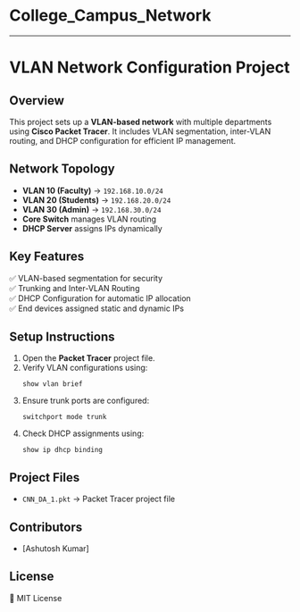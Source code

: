 # College_Campus_Network

---

# **VLAN Network Configuration Project**  

## **Overview**  
This project sets up a **VLAN-based network** with multiple departments using **Cisco Packet Tracer**. It includes VLAN segmentation, inter-VLAN routing, and DHCP configuration for efficient IP management.  

## **Network Topology**  
- **VLAN 10 (Faculty)** → `192.168.10.0/24`  
- **VLAN 20 (Students)** → `192.168.20.0/24`  
- **VLAN 30 (Admin)** → `192.168.30.0/24`  
- **Core Switch** manages VLAN routing  
- **DHCP Server** assigns IPs dynamically  

## **Key Features**  
✅ VLAN-based segmentation for security  
✅ Trunking and Inter-VLAN Routing  
✅ DHCP Configuration for automatic IP allocation  
✅ End devices assigned static and dynamic IPs  

## **Setup Instructions**  
1. Open the **Packet Tracer** project file.  
2. Verify VLAN configurations using:  
   ```cisco
   show vlan brief
   ```  
3. Ensure trunk ports are configured:  
   ```cisco
   switchport mode trunk
   ```  
4. Check DHCP assignments using:  
   ```cisco
   show ip dhcp binding
   ```  

## **Project Files**  
- `CNN_DA_1.pkt` → Packet Tracer project file  
  

## **Contributors**  
- [Ashutosh Kumar]  

## **License**  
📜 MIT License  
